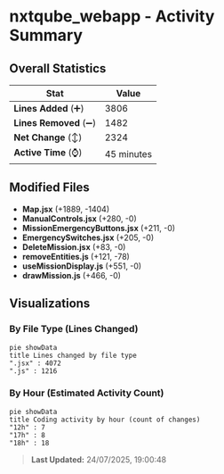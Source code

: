 # nxtqube_webapp - Activity Summary 

## Overall Statistics

| Stat                   | Value                                                             |
| ---------------------- | ----------------------------------------------------------------- |
| **Lines Added** (➕)   | 3806                                          |
| **Lines Removed** (➖) | 1482                                        |
| **Net Change** (↕)    | 2324                |
| **Active Time** (⌚)   | 45 minutes |


## Modified Files
- **Map.jsx** (+1889, -1404)
- **ManualControls.jsx** (+280, -0)
- **MissionEmergencyButtons.jsx** (+211, -0)
- **EmergencySwitches.jsx** (+205, -0)
- **DeleteMission.jsx** (+83, -0)
- **removeEntities.js** (+121, -78)
- **useMissionDisplay.js** (+551, -0)
- **drawMission.js** (+466, -0)

## Visualizations

### By File Type (Lines Changed)

```mermaid
pie showData
title Lines changed by file type
".jsx" : 4072
".js" : 1216
```

### By Hour (Estimated Activity Count)

```mermaid
pie showData
title Coding activity by hour (count of changes)
"12h" : 7
"17h" : 8
"18h" : 18
```


> **Last Updated:** 24/07/2025, 19:00:48